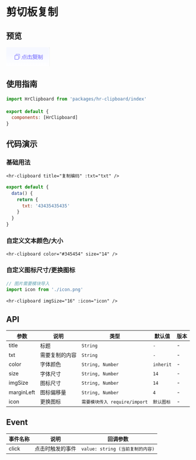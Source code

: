 # 剪切板复制

## 预览
  ![本地路径](./copy.png)

## 使用指南

```javascript
import HrClipboard from 'packages/hr-clipboard/index'

export default {
  components: [HrClipboard]
}
```
## 代码演示

### 基础用法

```vue
<hr-clipboard title="复制编码" :txt="txt" />
```

```javascript
export default {
  data() {
    return {
      txt: '43435435435'
    }
  }
}
```

### 自定义文本颜色/大小

```vue
<hr-clipboard color="#345454" size="14" />
```

### 自定义图标尺寸/更换图标

```js
// 图片需要模块导入
import icon from './icon.png'
```
```vue
<hr-clipboard imgSize="16" :icon="icon" />
```

## API

<table>
  <thead>
    <tr>
      <th>参数</th>
      <th>说明</th>
      <th>类型</th>
      <th>默认值</th>
      <th>版本</th>
    </tr>
  </thead>
  <tbody>
    <tr>
      <td>title</td>
      <td>标题</td>
      <td><code>String</code></td>
      <td><code>-</code></td>
      <td>-</td>
    </tr>
    <tr>
      <td>txt</td>
      <td>需要复制的内容</td>
      <td><code>String</code></td>
      <td><code>-</code></td>
      <td>-</td>
    </tr>
     <tr>
      <td>color</td>
      <td>字体颜色</td>
      <td><code>String, Number</code></td>
      <td><code>inherit</code></td>
      <td>-</td>
    </tr> 
    <tr>
      <td>size</td>
      <td>字体尺寸</td>
      <td><code>String, Number</code></td>
      <td><code>14</code></td>
      <td>-</td>
    </tr>
    <tr>
      <td>imgSize</td>
      <td>图标尺寸</td>
      <td><code>String, Number</code></td>
      <td><code>14</code></td>
      <td>-</td>
    </tr>
    <tr>
      <td>marginLeft</td>
      <td>图标偏移量</td>
      <td><code>String, Number</code></td>
      <td><code>4</code></td>
      <td>-</td>
    </tr>
    <tr>
      <td>icon</td>
      <td>更换图标</td>
      <td><code>需要模块传入 require/import</code></td>
      <td><code>默认图标</code></td>
      <td>-</td>
    </tr>
  </tbody>
</table>

## Event

<table>
  <thead>
    <tr>
      <th>事件名称</th>
      <th>说明</th>
      <th>回调参数</th>
    </tr>
  </thead>
  <tbody>
    <tr>
      <td>click</td>
      <td>点击时触发的事件</td>
      <td><code>value: string (当前复制的内容)</code></td>
    </tr>
  </tbody>
</table>